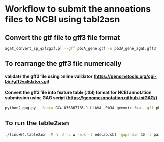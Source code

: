 
# Workflow to submit the annoations files to NCBI using tabl2asn

## Convert the gtf file to gff3 file format

```bash
agat_convert_sp_gxf2gxf.pl --gff pb3A_gene.gtf -o pb3A_gene_agat.gff3

```

## To rearrange the gff3 file numerically

#### validate the gff3 file using online validator (https://genometools.org/cgi-bin/gff3validator.cgi)

#### Convert the gff3 file into feature table (.tbl) format for NCBI annotation submission using GAG script (https://genomeannotation.github.io/GAG/)

```bash
python2 gag.py --fasta GCA_036867785.1_ULAVAL_Pb3A_genomic.fsa --gff pb3A_sorted_corrected_annotations.gff3 --out gag_output

```
## To run the table2asn

```bash
./linux64.table2asn -M n -J -c w -euk -t edeLab.sbt -gaps-min 10 -l paired-ends -j "[organism=plasmodiophora brassicae] [isolate=pb3A]" -i ULAVAL_Pb3A_genomic.fsa -locus-tag-prefix PBTT -f pb3A_annotations.tbl -o output_file.sqn -Z -V b
```
